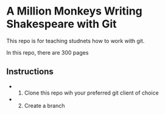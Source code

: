 # A Million Monkeys Writing Shakespeare with Git
This repo is for teaching studnets how to work with git.

In this repo, there are 300 pages 

## Instructions
* 1. Clone this repo wih your preferred git client of choice
* 2. Create a branch 
